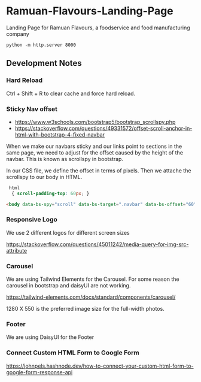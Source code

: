 # Ramuan-Flavours-Landing-Page
Landing Page for Ramuan Flavours, a foodservice and food manufacturing company

```
python -m http.server 8000
```

## Development Notes

### Hard Reload
Ctrl + Shift + R to clear cache and force hard reload.

### Sticky Nav offset
- https://www.w3schools.com/bootstrap5/bootstrap_scrollspy.php
- https://stackoverflow.com/questions/49331572/offset-scroll-anchor-in-html-with-bootstrap-4-fixed-navbar

When we make our navbars sticky and our links point to sections in the same page, we need to adjust for the offset caused by the height of the navbar. This is known as scrollspy in bootstrap. 

In our CSS file, we define the offset in terms of pixels. Then we attache the scrollspy to our body in HTML. 

```CSS
 html 
  { scroll-padding-top: 60px; }
```

```HTML
<body data-bs-spy="scroll" data-bs-target=".navbar" data-bs-offset="60">
```

### Responsive Logo
We use 2 different logos for different screen sizes

https://stackoverflow.com/questions/45011242/media-query-for-img-src-attribute

### Carousel
We are using Tailwind Elements for the Carousel. For some reason the carousel in bootstrap and daisyUI are not working. 

https://tailwind-elements.com/docs/standard/components/carousel/

1280 X 550 is the preferred image size for the full-width photos. 

### Footer
We are using DaisyUI for the Footer

### Connect Custom HTML Form to Google Form
https://johnpels.hashnode.dev/how-to-connect-your-custom-html-form-to-google-form-response-api

